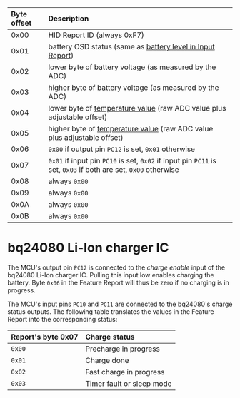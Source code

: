 | **Byte offset** | **Description** |
|:----------------|:----------------|
| 0x00 | HID Report ID (always 0xF7) |
| 0x01 | battery OSD status (same as [battery level in Input Report](InputReport#Battery_level.md)) |
| 0x02 | lower byte of battery voltage (as measured by the ADC) |
| 0x03 | higher byte of battery voltage (as measured by the ADC) |
| 0x04 | lower byte of [temperature value](InputReport#Temperature.md) (raw ADC value plus adjustable offset) |
| 0x05 | higher byte of [temperature value](InputReport#Temperature.md) (raw ADC value plus adjustable offset) |
| 0x06 | `0x00` if output pin `PC12` is set, `0x01` otherwise |
| 0x07 | `0x01` if input pin `PC10` is set, `0x02` if input pin `PC11` is set, `0x03` if both are set, `0x00` otherwise |
| 0x08 | always `0x00` |
| 0x09 | always `0x00` |
| 0x0A | always `0x00` |
| 0x0B | always `0x00` |

# bq24080 Li-Ion charger IC #

The MCU's output pin `PC12` is connected to the _charge enable_ input of the bq24080 Li-Ion charger IC. Pulling this input low enables charging the battery. Byte `0x06` in the Feature Report will thus be zero if no charging is in progress.

The MCU's input pins `PC10` and `PC11` are connected to the bq24080's charge status outputs. The following table translates the values in the Feature Report into the corresponding status:

| **Report's byte 0x07** | **Charge status** |
|:-----------------------|:------------------|
| `0x00` | Precharge in progress |
| `0x01` | Charge done |
| `0x02` | Fast charge in progress |
| `0x03` | Timer fault or sleep mode |
